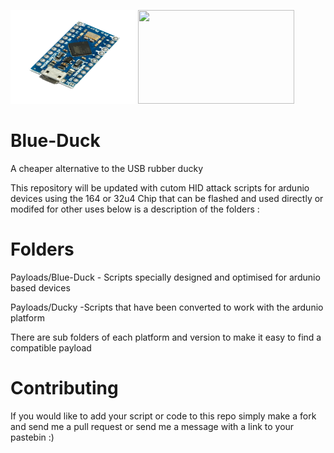 <img src="https://raw.githubusercontent.com/DarrenRainey/Blue-Duck/master/micro.png" width="200" height="150"> <img src="https://cdn.shopify.com/s/files/1/0068/2142/products/ducky.jpg?v=1475091574"  width="250" height="150">

# Blue-Duck

A cheaper alternative to the USB rubber ducky

This repository will be updated with cutom HID attack scripts for ardunio devices using the 164 or 32u4 Chip that can be flashed and used directly or modifed for other uses below is a description of the folders :

# Folders
Payloads/Blue-Duck - Scripts specially designed and optimised for ardunio based devices

Payloads/Ducky -Scripts that have been converted to work with the ardunio platform

There are sub folders of each platform and version to make it easy to find a compatible payload

# Contributing
If you would like to add your script or code to this repo simply make a fork and send me a pull request or send me a message with a link to your pastebin :)
